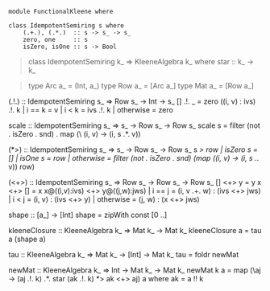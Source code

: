 ~~~{.haskell}
module FunctionalKleene where
~~~

~~~{.haskell}
class IdempotentSemiring s where
    (.+.), (.*.)  :: s -> s_ -> s_
    zero, one     :: s
    isZero, isOne :: s -> Bool
~~~

> class IdempotentSemiring k_ => KleeneAlgebra k_ where
>    star :: k_ -> k_

> type Arc a_ = (Int, a_)
> type Row a_ = [Arc a_]
> type Mat a_ = [Row a_]

(.!.) :: IdempotentSemiring s_ => Row s_ -> Int -> s_
[]             .!. _ = zero
((i, v) : ivs) .!. k | i == k    = v
                     | i <  k    = ivs .!. k
                     | otherwise = zero

scale :: IdempotentSemiring s_ => s_ -> Row s_ -> Row s_
scale s = filter (not . isZero . snd) . map (\ (i, v) -> (i, s .*. v))

(*>) :: IdempotentSemiring s_ => s_ -> Row s_ -> Row s_
s *> row | isZero  s = []
         | isOne   s = row
         | otherwise = filter (not . isZero . snd) (map (\(i, v) -> (i, s .*. v)) row)

(<+>) :: IdempotentSemiring s_ => Row s_ -> Row s_ -> Row s_
[]            <+> y                         =  y
x             <+> []                        =  x
x@((i,v):ivs) <+> y@((j,w):jws) | i  ==  j  = (i, v .+. w) : (ivs <+> jws)
                                | i  <   j  = (i, v)       : (ivs <+> y)
                                | otherwise = (j, w)       : (x   <+> jws)

shape :: [a_] -> [Int]
shape = zipWith const [0 ..]

kleeneClosure :: KleeneAlgebra k_ => Mat k_ -> Mat k_
kleeneClosure a = tau a (shape a)

tau :: KleeneAlgebra k_ => Mat k_ -> [Int] -> Mat k_
tau = foldr newMat

newMat :: KleeneAlgebra k_ => Int -> Mat k_ -> Mat k_
newMat k a = map (\aj -> (aj .!. k) .*. star (ak .!. k) *> ak <+> aj) a
  where ak = a !! k